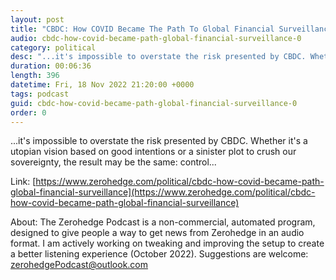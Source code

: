 ```yaml
---
layout: post
title: "CBDC: How COVID Became The Path To Global Financial Surveillance"
audio: cbdc-how-covid-became-path-global-financial-surveillance-0
category: political
desc: "...it's impossible to overstate the risk presented by CBDC. Whether it's a utopian vision based on good intentions or a sinister plot to crush our sovereignty, the result may be the same: control..."
duration: 00:06:36
length: 396
datetime: Fri, 18 Nov 2022 21:20:00 +0000
tags: podcast
guid: cbdc-how-covid-became-path-global-financial-surveillance-0
order: 0
---
```

...it's impossible to overstate the risk presented by CBDC. Whether it's a utopian vision based on good intentions or a sinister plot to crush our sovereignty, the result may be the same: control...

Link: [https://www.zerohedge.com/political/cbdc-how-covid-became-path-global-financial-surveillance](https://www.zerohedge.com/political/cbdc-how-covid-became-path-global-financial-surveillance)

About: The Zerohedge Podcast is a non-commercial, automated program, designed to give people a way to get news from Zerohedge in an audio format.  I am actively working on tweaking and improving the setup to create a better listening experience (October 2022).  Suggestions are welcome: [zerohedgePodcast@outlook.com](mailto:zerohedgePodcast@outlook.com)
